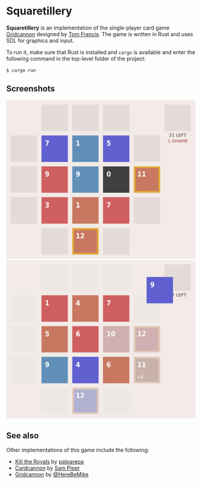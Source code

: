 # Squaretillery

**Squaretillery** is an implementation of the single-player card game [Gridcannon](https://www.pentadact.com/2019-08-20-gridcannon-a-single-player-game-with-regular-playing-cards/) designed by [Tom Francis](https://www.pentadact.com/). The game is written in Rust and uses SDL for graphics and input.

To run it, make sure that Rust is installed and `cargo` is available and enter the following command in the top-level folder of the project:

    $ cargo run

## Screenshots

![Screenshot](/screenshot1.png)
![Screenshot](/screenshot2.png)

## See also

Other implementations of this game include the following:

* [Kill the Royals](https://palparepa.github.io/gridcannon/) by [palparepa](https://github.com/palparepa)
* [Cardcannon](https://sampiper.itch.io/cardcannon) by [Sam Piper](https://twitter.com/Reki_SamPiper)
* [Gridcannon](https://herebemike.github.io/Gridcannon/site/) by [@HereBeMike](https://twitter.com/HereBeMike)
